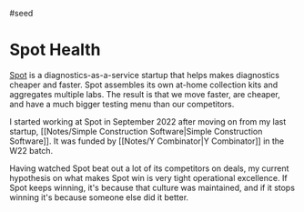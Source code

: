#seed
# Spot Health

[Spot](https://spotdx.com) is a diagnostics-as-a-service startup that helps makes diagnostics cheaper and faster. Spot assembles its own at-home collection kits and aggregates multiple labs. The result is that we move faster, are cheaper, and have a much bigger testing menu than our competitors.

I started working at Spot in September 2022 after moving on from my last startup, [[Notes/Simple Construction Software|Simple Construction Software]]. It was funded by [[Notes/Y Combinator|Y Combinator]] in the W22 batch.

Having watched Spot beat out a lot of its competitors on deals, my current hypothesis on what makes Spot win is very tight operational excellence. If Spot keeps winning, it's because that culture was maintained, and if it stops winning it's because someone else did it better.